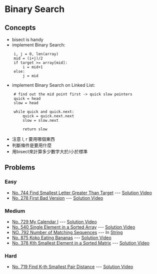 # Binary Search

## Concepts
* bisect is handy
* implement Binary Search:
```
    i, j = 0, len(array)
    mid = (i+j)/2
    if target >= array[mid]:
        i = mid+1
    else:
        j = mid
```
* implement Binary Search on Linked List:
```
    # find out the mid point first -> quick slow pointers
    quick = head
    slow = head

    while quick and quick.next:
        quick = quick.next.next
        slow = slow.next

        return slow
```
* 注意 l, r 要用哪個東西
* 判斷條件是要用什麼
* 用bisect來計算多少數字大於/小於標準
## Problems

### Easy

* [No. 744 Find Smallest Letter Greater Than Target](./744_FindNextSmallestLetter.py) --- [Solution Video](https://www.youtube.com/watch?v=seQnf-5hlBo&list=PLLuMmzMTgVK74vqU7Ukaf70a382dzF3Uo&index=11)
* [No. 278 First Bad Version](./278_FirstBadVersion.py) --- [Solution Video](https://www.youtube.com/watch?v=v57lNF2mb_s&list=PLLuMmzMTgVK5Hy1qcWYZcd7wVQQ1v0AjX&index=12)

### Medium

* [No. 729 My Calendar I](./729_MyCalendarI.py) --- [Solution Video](https://www.youtube.com/watch?v=seQnf-5hlBo&list=PLLuMmzMTgVK74vqU7Ukaf70a382dzF3Uo&index=12)
* [No. 540 Single Element in a Sorted Array](./540_SingleElementInSortedArray.py) --- [Solution Video](https://www.youtube.com/watch?v=seQnf-5hlBo&list=PLLuMmzMTgVK74vqU7Ukaf70a382dzF3Uo&index=10)
* [NO. 792 Number of Matching Sequences](../String/792_NumberOfMatchingSubsequences.py) --- In [String](../String)
* [No. 875 Koko Eating Bananas](./875_KokoEatingBananas.py) --- [Solution Video](https://www.youtube.com/watch?v=v57lNF2mb_s&list=PLLuMmzMTgVK5Hy1qcWYZcd7wVQQ1v0AjX&index=12)
* [No. 378 Kth Smallest Element in a Sorted Matrix](./378_KSmallestElementInSortedMatrix.py) --- [Solution Video](https://www.youtube.com/watch?v=v57lNF2mb_s&list=PLLuMmzMTgVK5Hy1qcWYZcd7wVQQ1v0AjX&index=12)

### Hard

* [No. 719 Find K-th Smallest Pair Distance](./719_FindKthSmallestPairDistance.py) --- [Solution Video](https://www.youtube.com/watch?v=seQnf-5hlBo&list=PLLuMmzMTgVK74vqU7Ukaf70a382dzF3Uo&index=14)